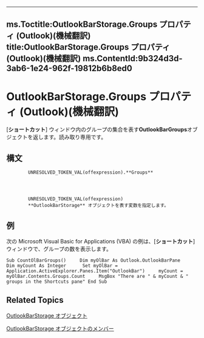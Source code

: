 

---
ms.Toctitle:OutlookBarStorage.Groups プロパティ (Outlook)(機械翻訳)
title:OutlookBarStorage.Groups プロパティ (Outlook)(機械翻訳)
ms.ContentId:9b324d3d-3ab6-1e24-962f-19812b6b8ed0
---
# OutlookBarStorage.Groups プロパティ (Outlook)(機械翻訳)




[**ショートカット**] ウィンドウ内のグループの集合を表す**OutlookBarGroups**オブジェクトを返します。読み取り専用です。

## 構文

            UNRESOLVED_TOKEN_VAL(offexpression).**Groups**




            UNRESOLVED_TOKEN_VAL(offexpression)
            **OutlookBarStorage** オブジェクトを表す変数を指定します。



## 例
次の Microsoft Visual Basic for Applications (VBA) の例は、[**ショートカット**] ウィンドウで、グループの数を表示します。

```vba
Sub CountOlBarGroups()     Dim myOlBar As Outlook.OutlookBarPane     Dim myCount As Integer      Set myOlBar = Application.ActiveExplorer.Panes.Item("OutlookBar")     myCount = myOlBar.Contents.Groups.Count     MsgBox "There are " & myCount & " groups in the Shortcuts pane" End Sub
```




## Related Topics

[OutlookBarStorage オブジェクト](e6dc8dc0-bae4-f59b-c991-1421b280de38.md)

[OutlookBarStorage オブジェクトのメンバー](c8fa7620-c4c5-9b50-26f8-3611217ecd62.md)




